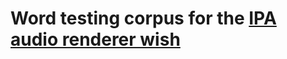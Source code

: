 # Word testing corpus for the [IPA audio renderer wish](https://meta.wikimedia.org/wiki/Community_Wishlist_Survey_2022/Reading/IPA_audio_renderer/TTS_investigation)